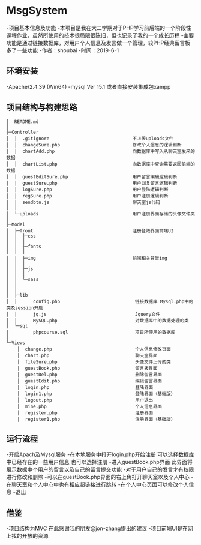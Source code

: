 # MsgSystem
-项目基本信息及功能
   -本项目是我在大二学期对于PHP学习前后端的一个阶段性课程作业，虽然所使用的技术很局限很陈旧，但也记录了我的一个成长历程
   -主要功能是通过链接数据库，对用户个人信息及发言做一个管理，较PHP经典留言板多了一些功能
-作者：shoubai
-时间：2019-6-1

## 环境安装
-Apache/2.4.39 (Win64)
-mysql  Ver 15.1
或者直接安装集成包xampp

## 项目结构与构建思路
```console
│  README.md
│
├─Controller
│  │  .gitignore                               不上传uploads文件
│  │  changeSure.php                           修改个人信息的逻辑判断
│  │  chartAdd.php                             向数据库中写入从聊天室发来的数据
│  │  chartList.php                            向数据库中查询需要返回前端的数据
│  │  guestEditSure.php                        用户留言编辑逻辑判断
│  │  guestSure.php                            用户回复留言逻辑判断
│  │  logSure.php                              用户登陆逻辑判断
│  │  regSure.php                              用户注册逻辑判断
│  │  sendbtn.js                               聊天室js代码
│  │
│  └─uploads                                   用户注册界面存储的头像文件夹
│
├─Model
│  ├─front                                     注册登陆界面前端UI
│  │  ├─css
│  │  │
│  │  ├─fonts
│  │  │ 
│  │  ├─img                                    前端相关背景img
│  │  │
│  │  ├─js
│  │  │
│  │  └─sass
│  │                  
│  │
│  ├─lib
│  │      config.php                            链接数据库 Mysql.php中的类及session开启
│  │      jq.js                                 Jquery文件
│  │      MySQL.php                             对数据库中的数据处理的类
│  └─sql
│         phpcourse.sql                         项目所使用的数据库
│
└─Views
    │  change.php                               个人信息修改页面
    │  chart.php                                聊天室界面
    │  fileSure.php                             头像文件上传的类
    │  guestBook.php                            留言板界面
    │  guestDel.php                             删除留言界面
    │  guestEdit.php                            编辑留言界面
    │  login.php                                登陆界面
    │  login1.php                               登陆界面（基础版）
    │  logout.php                               用户退出
    │  mine.php                                 个人信息界面
    │  register.php                             注册界面 
    │  register1.php                            注册界面（基础版）

```


## 运行流程
-开启Apach及Mysql服务
-在本地服务中打开login.php开始注册 可以选择数据库中已经存在的一些用户信息 也可以选择注册
-进入guestBook.php界面 此界面将展示数据中个用户的留言以及自己的留言提交功能
   -对于用户自己的发言才有权限进行修改和删除
-可以在guestBook.php界面的右上角打开聊天室以及个人中心
   -在聊天室和个人中心中也有相应超链接进行跳转
   -在个人中心页面可以修改个人信息
-退出

## 借鉴
-项目结构为MVC 在此感谢我的朋友@jon-zhang提出的建议
-项目前端UI是在网上找的开放的资源 
